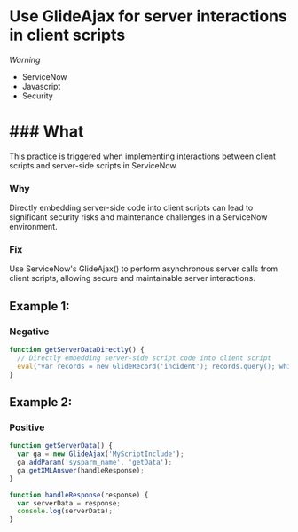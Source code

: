 <!-- #title -->
# Use GlideAjax for server interactions in client scripts

<!-- #severity -->
*Warning*

<!-- #categories -->
- ServiceNow
- Javascript
- Security

<!-- #description -->
# ### What
This practice is triggered when implementing interactions between client scripts and server-side scripts in ServiceNow.

### Why
Directly embedding server-side code into client scripts can lead to significant security risks and maintenance challenges in a ServiceNow environment.

### Fix
Use ServiceNow's GlideAjax() to perform asynchronous server calls from client scripts, allowing secure and maintainable server interactions.


<!-- #examples -->

## Example 1:

<!-- #example-->

### Negative

<!-- #example_negative_code-->

```js
function getServerDataDirectly() {
  // Directly embedding server-side script code into client script
  eval("var records = new GlideRecord('incident'); records.query(); while(records.next()){ gs.print(records.number); }");
}
```

## Example 2:

<!-- #example-->

### Positive

<!-- #example_positive_code-->

```js
function getServerData() {
  var ga = new GlideAjax('MyScriptInclude');
  ga.addParam('sysparm_name', 'getData');
  ga.getXMLAnswer(handleResponse);
}

function handleResponse(response) {
  var serverData = response;
  console.log(serverData);
}
```
